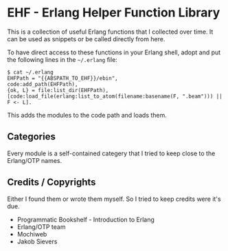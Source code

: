 # EHF - Erlang Helper Function Library

This is a collection of useful Erlang functions that I collected over
time. It can be used as snippets or be called directly from here.

To have direct access to these functions in your Erlang shell, adopt and put the
following lines in the `~/.erlang` file:

    $ cat ~/.erlang
    EHFPath = "{{ABSPATH_TO_EHF}}/ebin",
    code:add_path(EHFPath),
    {ok, L} = file:list_dir(EHFPath),
    [code:load_file(erlang:list_to_atom(filename:basename(F, ".beam"))) || F <- L].
    
This adds the modules to the code path and loads them.

## Categories

Every module is a self-contained categery that I tried to keep close
to the Erlang/OTP names.

## Credits / Copyrights

Either I found them or wrote them myself. So I tried to keep
credits were it's due.

 * Programmatic Bookshelf - Introduction to Erlang
 * Erlang/OTP team
 * Mochiweb
 * Jakob Sievers
 
